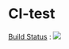 # CI-test
[Build Status](https://travis-ci.org/css566/CI-test) : ![](https://api.travis-ci.org/css566/CI-test.svg)
